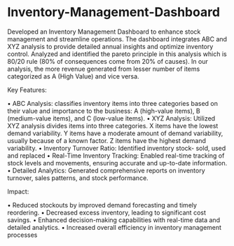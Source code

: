 # Inventory-Management-Dashboard

Developed an Inventory Management Dashboard to enhance stock management and streamline operations. The dashboard integrates ABC and XYZ analysis to provide detailed annual insights and optimize inventory control.
Analyzed and identified the pareto principle in this analysis which is 80/20 rule (80% of consequences come from 20% of causes). In our analysis, the more revenue generated from lesser number of items categorized as A (High Value) and vice versa.

Key Features:

•	ABC Analysis: classifies inventory items into three categories based on their value and importance to the business: A (high-value items), B (medium-value items), and C (low-value items).
•	XYZ Analysis: Utilized XYZ analysis divides items into three categories. X items have the lowest demand variability. Y items have a moderate amount of demand variability, usually because of a known factor. Z items have the highest demand variability.
•	Inventory Turnover Ratio: Identified inventory stock- sold, used and replaced
•	Real-Time Inventory Tracking: Enabled real-time tracking of stock levels and movements, ensuring accurate and up-to-date information.
•	Detailed Analytics: Generated comprehensive reports on inventory turnover, sales patterns, and stock performance.

Impact:

•	Reduced stockouts by improved demand forecasting and timely reordering.
•	Decreased excess inventory, leading to significant cost savings.
•	Enhanced decision-making capabilities with real-time data and detailed analytics.
•	Increased overall efficiency in inventory management processes
